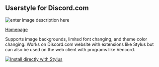 ## Userstyle for Discord.com

![enter image description here](https://userstyles.world/preview/6203/2.webp)

[Homepage](https://userstyles.world/style/6203/customizable-discord)

Supports image backgrounds, limited font changing, and theme color changing. Works on Discord.com website with extensions like Stylus but can also be used on the web client with programs like Vencord.

[![Install directly with Stylus](https://img.shields.io/badge/Install%20directly%20with-Stylus-00adad.svg)](https://raw.githubusercontent.com/uso-archive/data/flomaster/data/usercss/175085.user.css)

